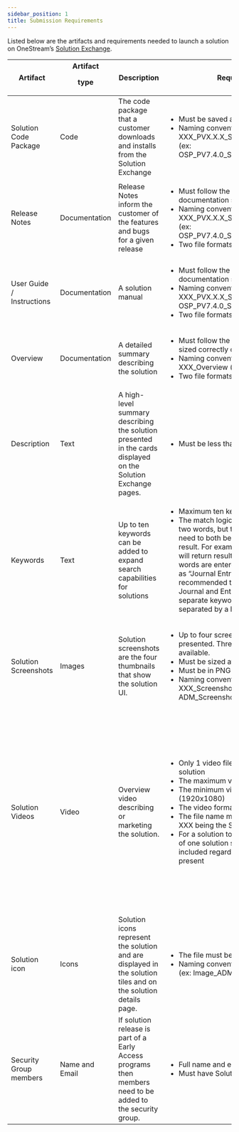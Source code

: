 ```yaml
---
sidebar_position: 1
title: Submission Requirements
---
```


Listed below are the artifacts and requirements needed to launch a solution on OneStream’s [Solution Exchange](https://solutionexchange.onestream.com/).

| Artifact  | Artifact<p>type</p>  | Description  | Requirements  | Notes / Examples  |
|---|---|---|---|---|
| Solution Code Package  | Code  | The code package that a customer downloads and installs from the Solution Exchange  | <ul><li>Must be saved as a .zip file</li><li>Naming convention must be: XXX_PVX.X.X_SVXXX_PackageContents (ex: OSP_PV7.4.0_SV100_PackageContents)</li></ul>  |   |
| Release Notes  | Documentation  | Release Notes inform the customer of the features and bugs for a given release  | <ul><li>Must follow the OneStream documentation standards</li><li>Naming convention must be: XXX_PVX.X.X_SVXXX_ReleaseNotes (ex: OSP_PV7.4.0_SV100_ReleaseNotes)</li><li>Two file formats: .docx and pdf</li></ul>  | Optional for Private Preview  |
| User Guide / Instructions  | Documentation  | A solution manual  | <ul><li>Must follow the OneStream documentation standards</li><li>Naming convention must be: XXX_PVX.X.X_SVXXX_Instructions (ex: OSP_PV7.4.0_SV100_Instructions)</li><li>Two file formats: .docx and pdf</li></ul>  | Optional for Private Preview  |
| Overview  | Documentation  | A detailed summary describing the solution  | <ul><li>Must follow the specific template to be sized correctly on the Solution page</li><li>Naming convention must be: XXX_Overview (ex: OSP_Overview)</li><li>Two file formats: .docx and pdf</li></ul>  |   |
| Description  | Text  | A high-level summary describing the solution presented in the cards displayed on the Solution Exchange pages.  | <ul><li>Must be less than 200 characters</li></ul>  |   |
| Keywords  | Text  | Up to ten keywords can be added to expand search capabilities for solutions  | <ul><li>Maximum ten keywords.</li><li>The match logic is exact. You can use two words, but those two words would need to both be entered to return a result. For example, adding Journal Entry will return results only when the two words are entered in the search exactly as “Journal Entry”. In this example, it is recommended that Journal Entry, Journal and Entry are entered as three separate keywords. Words can be separated by a hyphen.</li></ul>  |   |
| Solution Screenshots  | Images  | Solution screenshots are the four thumbnails that show the solution UI.   | <ul><li>Up to four screenshots can be presented. Three if a video file is also available.</li><li>Must be sized at 1900x900</li><li>Must be in PNG file format</li><li>Naming convention must be: XXX_Screenshot1 thru 4 (ex: ADM_Screenshot1)</li></ul>  |   |
| Solution Videos  | Video  | Overview video describing or marketing the solution.  | <ul><li>Only 1 video file will be supported per solution</li><li>The maximum video file size is 7 MB</li><li>The minimum video resolution is 1080p (1920x1080)</li><li>The video format is mp4</li><li>The file name must be XXX_Video (with XXX being the Solution acronym)</li><li>For a solution to be published a minimum of one solution screenshot must be included regardless of the video file present</li></ul>  | <ul><li>If there are four screenshots available in the solution folder then the video replaces Screenshot4</li><li>If the video file exists Application Database solution folder then it is presented in the UI as long as it meets the file requirements</li></ul>  |
| Solution icon  | Icons  | Solution icons represent the solution and are displayed in the solution tiles and on the solution details page.  | <ul><li>The file must be a PNG format</li><li>Naming convention must be: Image_XXX (ex: Image_ADM)</li></ul>  |   |
| Security Group members  | Name and Email  | If solution release is part of a Early Access programs then members need to be added to the security group.   | <ul><li>Full name and email</li><li>Must have Solution Exchange access</li></ul>  |   |
